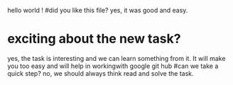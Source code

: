 hello world !
#did you like this file?
yes, it was good and easy. 
# exciting about the new task?
yes, the task is interesting and we can learn something from it. It will make you too easy and will help in workingwith google git hub 
#can we take a quick step? 
no, we should always think read and solve the task.
